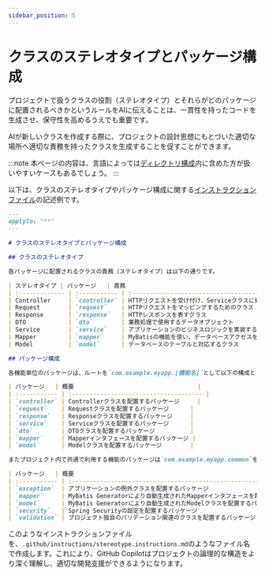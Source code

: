 ```yaml
---
sidebar_position: 5
---
```


# クラスのステレオタイプとパッケージ構成

プロジェクトで扱うクラスの役割（ステレオタイプ）とそれらがどのパッケージに配置されるべきかというルールをAIに伝えることは、一貫性を持ったコードを生成させ、保守性を高めるうえでも重要です。

AIが新しいクラスを作成する際に、プロジェクトの設計思想にもとづいた適切な場所へ適切な責務を持ったクラスを生成することを促すことができます。

:::note
本ページの内容は、言語によっては[ディレクトリ構成](../directory-structure)内に含めた方が扱いやすいケースもあるでしょう。
:::

以下は、クラスのステレオタイプやパッケージ構成に関する[インストラクションファイル](../../shared-instructions-prompts)の記述例です。

```markdown
---
applyTo: "**"
---

# クラスのステレオタイプとパッケージ構成

## クラスのステレオタイプ

各パッケージに配置されるクラスの責務（ステレオタイプ）は以下の通りです。

| ステレオタイプ | パッケージ   | 責務                                                                     |
| :------------- | :----------- | :----------------------------------------------------------------------- |
| Controller     | `controller` | HTTPリクエストを受け付け、Serviceクラスに処理を移譲し、処理結果をレスポンスとして返す |
| Request        | `request`    | HTTPリクエストをマッピングするためのクラス                                 |
| Response       | `response`   | HTTPレスポンスを表すクラス                                               |
| DTO            | `dto`        | 業務処理で使用するデータオブジェクト                                     |
| Service        | `service`    | アプリケーションのビジネスロジックを実装する                             |
| Mapper         | `mapper`     | MyBatisの機能を使い、データベースアクセスを行うためのインタフェース      |
| Model          | `model`      | データベースのテーブルと対応するクラス                                     |

## パッケージ構成

各機能単位のパッケージは、ルートを`com.example.myapp.[機能名]`として以下の構成とします。

| パッケージ   | 概要                                   |
| :----------- | :------------------------------------- |
| `controller` | Controllerクラスを配置するパッケージ     |
| `request`    | Requestクラスを配置するパッケージ      |
| `response`   | Responseクラスを配置するパッケージ     |
| `service`    | Serviceクラスを配置するパッケージ      |
| `dto`        | DTOクラスを配置するパッケージ          |
| `mapper`     | Mapperインタフェースを配置するパッケージ |
| `model`      | Modelクラスを配置するパッケージ        |

またプロジェクト内で共通で利用する機能のパッケージは`com.example.myapp.common`をルートとし、以下の構成とします。

| パッケージ   | 概要                                                                    |
| :----------- | :---------------------------------------------------------------------- |
| `exception`  | アプリケーションの例外クラスを配置するパッケージ                        |
| `mapper`     | MyBatis Generatorにより自動生成されたMapperインタフェースを配置するパッケージ |
| `model`      | MyBatis Generatorにより自動生成されたModelクラスを配置するパッケージ        |
| `security`   | Spring Securityの設定を配置するパッケージ                               |
| `validation` | プロジェクト独自のバリデーション関連のクラスを配置するパッケージ            |
```

このようなインストラクションファイルを、`.github/instructions/stereotype.instructions.md`のようなファイル名で作成します。これにより、GitHub Copilotはプロジェクトの論理的な構造をより深く理解し、適切な開発支援ができるようになります。
